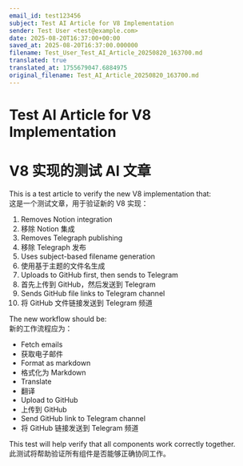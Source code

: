 ```yaml
---
email_id: test123456
subject: Test AI Article for V8 Implementation
sender: Test User <test@example.com>
date: 2025-08-20T16:37:00+00:00
saved_at: 2025-08-20T16:37:00.000000
filename: Test_User_Test_AI_Article_20250820_163700.md
translated: true
translated_at: 1755679047.6884975
original_filename: Test_AI_Article_20250820_163700.md
---
```


# Test AI Article for V8 Implementation  
# V8 实现的测试 AI 文章

This is a test article to verify the new V8 implementation that:  
这是一个测试文章，用于验证新的 V8 实现：

1. Removes Notion integration  
1. 移除 Notion 集成  
2. Removes Telegraph publishing  
2. 移除 Telegraph 发布  
3. Uses subject-based filename generation  
3. 使用基于主题的文件名生成  
4. Uploads to GitHub first, then sends to Telegram  
4. 首先上传到 GitHub，然后发送到 Telegram  
5. Sends GitHub file links to Telegram channel  
5. 将 GitHub 文件链接发送到 Telegram 频道  

The new workflow should be:  
新的工作流程应为：

- Fetch emails  
- 获取电子邮件  
- Format as markdown  
- 格式化为 Markdown  
- Translate  
- 翻译  
- Upload to GitHub  
- 上传到 GitHub  
- Send GitHub link to Telegram channel  
- 将 GitHub 链接发送到 Telegram 频道  

This test will help verify that all components work correctly together.  
此测试将帮助验证所有组件是否能够正确协同工作。
